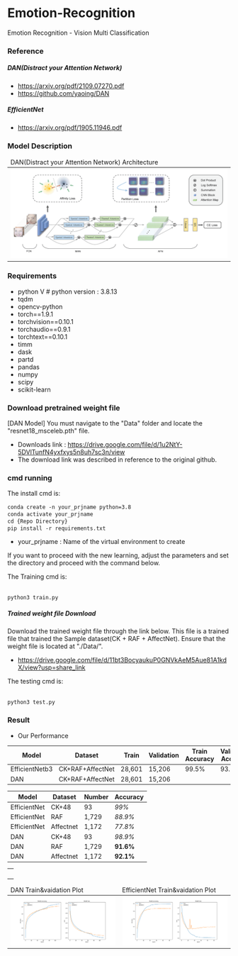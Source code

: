 # Emotion-Recognition
Emotion Recognition - Vision Multi Classification 

### Reference
##### DAN(Distract your Attention Network)
- https://arxiv.org/pdf/2109.07270.pdf
- https://github.com/yaoing/DAN
##### EfficientNet
- https://arxiv.org/pdf/1905.11946.pdf


### Model Description 
<table>
    <thead>
        <tr>
            <td>DAN(Distract your Attention Network) Architecture</td>
        </tr>
    </thead>
    <tbody>
        <tr>
            <td><img src="https://github.com/hyunyongPark/Emotion-Recognition/blob/main/img/architecture.png"/></td>
        </tr>
    </tbody>
</table>



### Requirements
- python V  # python version : 3.8.13
- tqdm
- opencv-python
- torch==1.9.1
- torchvision==0.10.1
- torchaudio==0.9.1
- torchtext==0.10.1
- timm
- dask
- partd
- pandas
- numpy
- scipy
- scikit-learn

### Download pretrained weight file
[DAN Model]
You must navigate to the "Data" folder and locate the "resnet18_msceleb.pth" file.
- Downloads link : https://drive.google.com/file/d/1u2NtY-5DVlTunfN4yxfxys5n8uh7sc3n/view
- The download link was described in reference to the original github.

### cmd running

The install cmd is:
```
conda create -n your_prjname python=3.8
conda activate your_prjname
cd {Repo Directory}
pip install -r requirements.txt
```
- your_prjname : Name of the virtual environment to create

If you want to proceed with the new learning, adjust the parameters and set the directory and proceed with the command below.

The Training cmd is:
```

python3 train.py 

```

##### Trained weight file Download 
Download the trained weight file through the link below.
This file is a trained file that trained the Sample dataset(CK + RAF + AffectNet).
Ensure that the weight file is located at "./Data/".
- https://drive.google.com/file/d/11bt3BocyaukuP0GNVkAeM5Aue81A1kdX/view?usp=share_link


The testing cmd is: 
```

python3 test.py 

```

### Result
- Our Performance


|Model|Dataset|Train|Validation|Train Accuracy|Validation Accuracy|
|---|---|---|---|---|---|
|EfficientNetb3|CK+RAF+AffectNet|28,601|15,206|99.5%|93.7%|
|DAN|CK+RAF+AffectNet|28,601|15,206|||



|Model|Dataset|Number|Accuracy|
|---|---|---|---|
|EfficientNet|CK+48|93|*99%*|
|EfficientNet|RAF|1,729|*88.9%*|
|EfficientNet|Affectnet|1,172|*77.8%*|
|DAN|CK+48|93|*98.9%*|
|DAN|RAF|1,729|**91.6%**|
|DAN|Affectnet|1,172|**92.1%**|

<table>
    </thead>
    <tbody>
        <tr>
            <td><img src=""/></td>
        </tr>
    </tbody>
</table>

<table>
    <thead>
        <tr>
            <td>DAN Train&vaidation Plot</td>
            <td>EfficientNet Train&vaidation Plot</td>
        </tr>
    </thead>
    <tbody>
        <tr>
            <td><img src="https://github.com/hyunyongPark/Emotion-Recognition/blob/main/img/Training%20%26%20Validation%20train%20Plot.png"/></td>
            <td><img src="https://github.com/hyunyongPark/Emotion-Recognition/blob/main/img/efficientnet_b3%20Training%20%26%20Validation%20Plot.png"/></td>
        </tr>
    </tbody>
</table>
